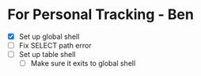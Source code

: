 # For Personal Tracking - Ben

- [X] Set up global shell
- [ ] Fix SELECT path error
- [ ] Set up table shell
  - [ ] Make sure it exits to global shell
